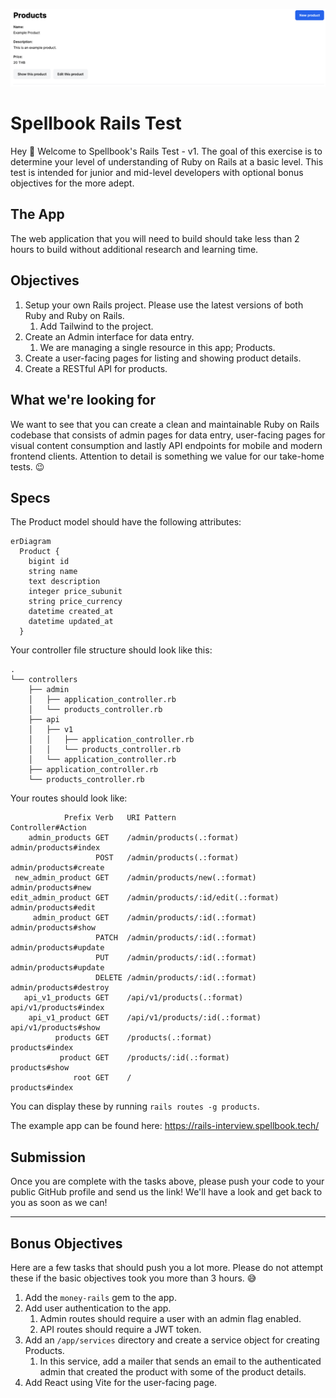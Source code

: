 ![Cover Image](cover.png)

# Spellbook Rails Test

Hey :wave: Welcome to Spellbook's Rails Test - v1. The goal of this exercise is to determine your level of understanding of Ruby on Rails at a basic level. This test is intended for junior and mid-level developers with optional bonus objectives for the more adept.

## The App

The web application that you will need to build should take less than 2 hours to build without additional research and learning time.

## Objectives

1. Setup your own Rails project. Please use the latest versions of both Ruby and Ruby on Rails.
    1. Add Tailwind to the project.
2. Create an Admin interface for data entry.
    1. We are managing a single resource in this app; Products.
3. Create a user-facing pages for listing and showing product details.
4. Create a RESTful API for products.

## What we're looking for

We want to see that you can create a clean and maintainable Ruby on Rails codebase that consists of admin pages for data entry, user-facing pages for visual content consumption and lastly API endpoints for mobile and modern frontend clients. Attention to detail is something we value for our take-home tests. :wink:

## Specs

The Product model should have the following attributes:

```mermaid
erDiagram
  Product {
    bigint id
    string name
    text description
    integer price_subunit
    string price_currency
    datetime created_at
    datetime updated_at
  }
```

Your controller file structure should look like this:

```
.
└── controllers
    ├── admin
    │   ├── application_controller.rb
    │   └── products_controller.rb
    ├── api
    │   ├── v1
    │   │   ├── application_controller.rb
    │   │   └── products_controller.rb
    │   └── application_controller.rb
    ├── application_controller.rb
    └── products_controller.rb
```

Your routes should look like:

```
            Prefix Verb   URI Pattern                        Controller#Action
    admin_products GET    /admin/products(.:format)          admin/products#index
                   POST   /admin/products(.:format)          admin/products#create
 new_admin_product GET    /admin/products/new(.:format)      admin/products#new
edit_admin_product GET    /admin/products/:id/edit(.:format) admin/products#edit
     admin_product GET    /admin/products/:id(.:format)      admin/products#show
                   PATCH  /admin/products/:id(.:format)      admin/products#update
                   PUT    /admin/products/:id(.:format)      admin/products#update
                   DELETE /admin/products/:id(.:format)      admin/products#destroy
   api_v1_products GET    /api/v1/products(.:format)         api/v1/products#index
    api_v1_product GET    /api/v1/products/:id(.:format)     api/v1/products#show
          products GET    /products(.:format)                products#index
           product GET    /products/:id(.:format)            products#show
              root GET    /                                  products#index
```

You can display these by running `rails routes -g products`.

The example app can be found here: https://rails-interview.spellbook.tech/

## Submission

Once you are complete with the tasks above, please push your code to your public GitHub profile and send us the link! We'll have a look and get back to you as soon as we can!

---

## Bonus Objectives

Here are a few tasks that should push you a lot more. Please do not attempt these if the basic objectives took you more than 3 hours. :sweat_smile:

1. Add the `money-rails` gem to the app.
2. Add user authentication to the app.
    1. Admin routes should require a user with an admin flag enabled.
    2. API routes should require a JWT token.
3. Add an `/app/services` directory and create a service object for creating Products.
    1. In this service, add a mailer that sends an email to the authenticated admin that created the product with some of the product details.
4. Add React using Vite for the user-facing page.
